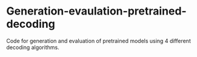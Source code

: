 # Generation-evaulation-pretrained-decoding

Code for generation and evaluation of pretrained models using 4 different decoding algorithms.
